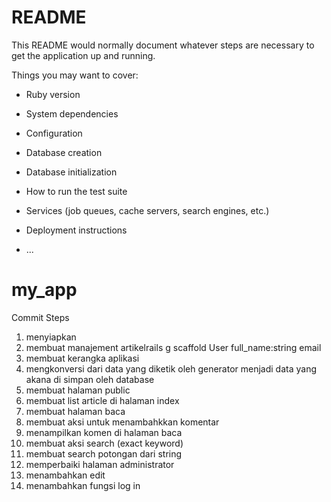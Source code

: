 # README

This README would normally document whatever steps are necessary to get the
application up and running.

Things you may want to cover:

* Ruby version

* System dependencies

* Configuration

* Database creation

* Database initialization

* How to run the test suite

* Services (job queues, cache servers, search engines, etc.)

* Deployment instructions

* ...
# my_app
Commit Steps
1. menyiapkan
2. membuat manajement artikelrails g scaffold User full_name:string email
3. membuat kerangka aplikasi
4. mengkonversi dari data yang diketik oleh generator menjadi data yang akana di simpan oleh database
5. membuat halaman public
6. membuat list article di halaman index
7. membuat halaman baca
8. membuat aksi untuk menambahkkan komentar
9. menampilkan komen di halaman baca
10. membuat aksi search (exact keyword)
11. membuat search potongan dari string
12. memperbaiki halaman administrator
13. menambahkan edit
14. menambahkan fungsi log in
